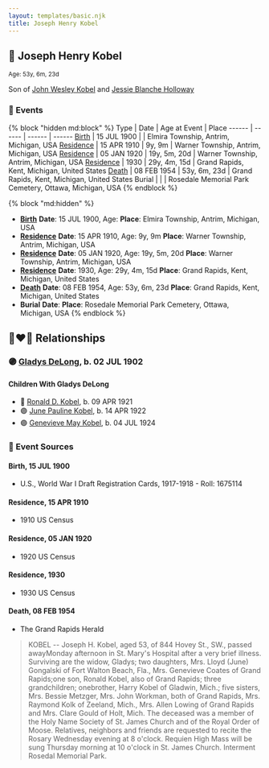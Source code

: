 ```yaml
---
layout: templates/basic.njk
title: Joseph Henry Kobel
---
```

## 🔵 Joseph Henry Kobel
<small>Age: 53y, 6m, 23d</small>

Son of [John Wesley Kobel](/people/2/24649136) and [Jessie Blanche Holloway](/people/2/29242864)

### 📆 Events

{% block "hidden md:block" %}
Type | Date | Age at Event | Place
------ | ------ | ------ | ------
[Birth](#event-event-2) | 15 JUL 1900 |  | Elmira Township, Antrim, Michigan, USA
[Residence](#event-event-0) | 15 APR 1910 | 9y, 9m | Warner Township, Antrim, Michigan, USA
[Residence](#event-event-1) | 05 JAN 1920 | 19y, 5m, 20d | Warner Township, Antrim, Michigan, USA
[Residence](#event-event-2) | 1930 | 29y, 4m, 15d | Grand Rapids, Kent, Michigan, United States
[Death](#event-event-6) | 08 FEB 1954 | 53y, 6m, 23d | Grand Rapids, Kent, Michigan, United States
Burial |  |  | Rosedale Memorial Park Cemetery, Ottawa, Michigan, USA
{% endblock %}

{% block "md:hidden" %}
- **[Birth](#event-event-2)**
**Date**: 15 JUL 1900, Age:
**Place**: Elmira Township, Antrim, Michigan, USA
- **[Residence](#event-event-0)**
**Date**: 15 APR 1910, Age: 9y, 9m
**Place**: Warner Township, Antrim, Michigan, USA
- **[Residence](#event-event-1)**
**Date**: 05 JAN 1920, Age: 19y, 5m, 20d
**Place**: Warner Township, Antrim, Michigan, USA
- **[Residence](#event-event-2)**
**Date**: 1930, Age: 29y, 4m, 15d
**Place**: Grand Rapids, Kent, Michigan, United States
- **[Death](#event-event-6)**
**Date**: 08 FEB 1954, Age: 53y, 6m, 23d
**Place**: Grand Rapids, Kent, Michigan, United States
- **Burial**
**Date**:
**Place**: Rosedale Memorial Park Cemetery, Ottawa, Michigan, USA
{% endblock %}

## 👩‍❤️‍👨 Relationships

### 🟣 [Gladys DeLong](/people/9/96793928), b. 02 JUL 1902

#### Children With Gladys DeLong
* 🔵 [Ronald D. Kobel](/people/4/42573952), b. 09 APR 1921
* 🟣 [June Pauline Kobel](/people/4/43589122), b. 14 APR 1922
* 🟣 [Genevieve May Kobel](/people/2/28360305), b. 04 JUL 1924
### 📰 Event Sources

#### <a id="event-event-2"></a> Birth, 15 JUL 1900
* U.S., World War I Draft Registration Cards, 1917-1918  - Roll: 1675114

#### <a id="event-event-0"></a> Residence, 15 APR 1910
* 1910 US Census

#### <a id="event-event-1"></a> Residence, 05 JAN 1920
* 1920 US Census

#### <a id="event-event-2"></a> Residence, 1930
* 1930 US Census

#### <a id="event-event-6"></a> Death, 08 FEB 1954
* The Grand Rapids Herald
>   
  > KOBEL -- Joseph H. Kobel, aged 53, of 844 Hovey St., SW., passed awayMonday afternoon in St. Mary's Hospital after a very brief illness. Surviving are the widow, Gladys; two daughters, Mrs. Lloyd (June) Gongalski of Fort Walton Beach, Fla., Mrs. Genevieve Coates of Grand Rapids;one son, Ronald Kobel, also of Grand Rapids; three grandchildren; onebrother, Harry Kobel of Gladwin, Mich.; five sisters, Mrs. Bessie Metzger, Mrs. John Workman, both of Grand Rapids, Mrs. Raymond Kolk of Zeeland, Mich., Mrs. Allen Lowing of Grand Rapids and Mrs. Clare Gould of Holt, Mich. The deceased was a member of the Holy Name Society of St. James Church and of the Royal Order of Moose. Relatives, neighbors and friends are requested to recite the Rosary Wednesday evening at 8 o'clock. Requien High Mass will be sung Thursday morning at 10 o'clock in St. James Church. Interment Rosedal Memorial Park.
